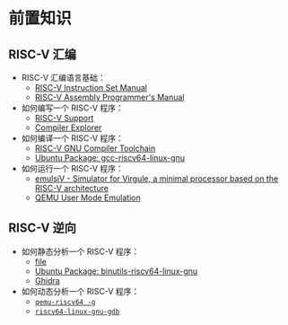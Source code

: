 # 前置知识

## RISC-V 汇编

- RISC-V 汇编语言基础：
  - [RISC-V Instruction Set Manual](https://github.com/riscv/riscv-isa-manual)
  - [RISC-V Assembly Programmer's Manual](https://github.com/riscv-non-isa/riscv-asm-manual/blob/master/riscv-asm.md)
- 如何编写一个 RISC-V 程序：
  - [RISC-V Support](https://marketplace.visualstudio.com/items?itemName=zhwu95.riscv)
  - [Compiler Explorer](https://godbolt.org/)
- 如何编译一个 RISC-V 程序：
  - [RISC-V GNU Compiler Toolchain](https://github.com/riscv-collab/riscv-gnu-toolchain)
  - [Ubuntu Package: gcc-riscv64-linux-gnu](https://packages.ubuntu.com/search?keywords=gcc-riscv64-linux-gnu)
- 如何运行一个 RISC-V 程序：
  - [emulsiV - Simulator for Virgule, a minimal processor based on the RISC-V architecture](http://tice.sea.eseo.fr/riscv/)
  - [QEMU User Mode Emulation](https://qemu.readthedocs.io/en/latest/user/index.html)

## RISC-V 逆向

- 如何静态分析一个 RISC-V 程序：
  - [file](https://www.man7.org/linux/man-pages/man1/file.1.html)
  - [Ubuntu Package: binutils-riscv64-linux-gnu](https://packages.ubuntu.com/bionic/binutils-riscv64-linux-gnu)
  - [Ghidra](https://ghidra-sre.org)
- 如何动态分析一个 RISC-V 程序：
  - [`qemu-riscv64 -g`](https://www.qemu.org/docs/master/user/main.html?highlight=gdb#command-line-options)
  - [`riscv64-linux-gnu-gdb`](https://sourceware.org/gdb/onlinedocs/gdb/Connecting.html)
